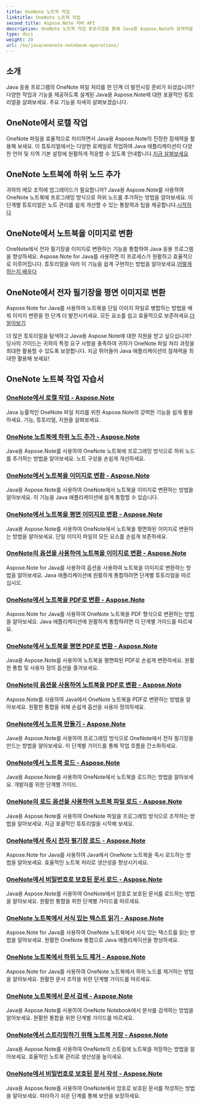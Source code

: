 ```yaml
---
title: OneNote 노트북 작업
linktitle: OneNote 노트북 작업
second_title: Aspose.Note 자바 API
description: OneNote 노트북 작업 튜토리얼을 통해 Java용 Aspose.Note의 잠재력을 최대한 활용하세요. Java 앱 향상을 위한 단계별 가이드를 제공합니다.
type: docs
weight: 28
url: /ko/java/onenote-notebook-operations/
---
```


## 소개

Java 응용 프로그램의 OneNote 파일 처리를 한 단계 더 발전시킬 준비가 되셨습니까? 다양한 작업과 기능을 제공하도록 설계된 Java용 Aspose.Note에 대한 포괄적인 튜토리얼을 살펴보세요. 주요 기능을 자세히 살펴보겠습니다.

## OneNote에서 로캘 작업

 OneNote 파일을 효율적으로 처리하면서 Java용 Aspose.Note의 진정한 잠재력을 활용해 보세요. 이 튜토리얼에서는 다양한 로케일로 작업하여 Java 애플리케이션이 다양한 언어 및 지역 기본 설정에 원활하게 적응할 수 있도록 안내합니다.[지금 살펴보세요](./working-with-locales/)

## OneNote 노트북에 하위 노드 추가

귀하의 메모 조직에 업그레이드가 필요합니까? Java용 Aspose.Note를 사용하여 OneNote 노트북에 프로그래밍 방식으로 하위 노드를 추가하는 방법을 알아보세요. 이 단계별 튜토리얼은 노트 관리를 쉽게 개선할 수 있는 통찰력과 팁을 제공합니다.[시작하다](./add-child-node/)

## OneNote에서 노트북을 이미지로 변환

 OneNote에서 전자 필기장을 이미지로 변환하는 기능을 통합하여 Java 응용 프로그램을 향상하세요. Aspose.Note for Java를 사용하면 이 프로세스가 원활하고 효율적으로 이루어집니다. 튜토리얼을 따라 이 기능을 쉽게 구현하는 방법을 알아보세요.[어떻게하는지 배우다](./convert-notebook-to-image/)

## OneNote에서 전자 필기장을 평면 이미지로 변환

 Aspose.Note for Java를 사용하여 노트북을 단일 이미지 파일로 병합하는 방법을 배워 이미지 변환을 한 단계 더 발전시키세요. 모든 요소를 쉽고 효율적으로 보존하세요.[더 알아보기](./convert-notebook-to-flattened-image/)

더 많은 튜토리얼을 탐색하고 Java용 Aspose.Note에 대한 지원을 받고 싶으십니까? 당사의 가이드는 귀하의 특정 요구 사항을 충족하여 귀하가 OneNote 파일 처리 과정을 최대한 활용할 수 있도록 보장합니다. 지금 뛰어들어 Java 애플리케이션의 잠재력을 최대한 활용해 보세요!
## OneNote 노트북 작업 자습서
### [OneNote에서 로캘 작업 - Aspose.Note](./working-with-locales/)
Java 능률적인 OneNote 파일 처리를 위한 Aspose.Note의 강력한 기능을 쉽게 활용하세요. 기능, 튜토리얼, 지원을 살펴보세요.
### [OneNote 노트북에 하위 노드 추가 - Aspose.Note](./add-child-node/)
Java용 Aspose.Note를 사용하여 OneNote 노트북에 프로그래밍 방식으로 하위 노드를 추가하는 방법을 알아보세요. 노트 구성을 손쉽게 개선하세요.
### [OneNote에서 노트북을 이미지로 변환 - Aspose.Note](./convert-notebook-to-image/)
Java용 Aspose.Note를 사용하여 OneNote에서 노트북을 이미지로 변환하는 방법을 알아보세요. 이 기능을 Java 애플리케이션에 쉽게 통합할 수 있습니다.
### [OneNote에서 노트북을 평면 이미지로 변환 - Aspose.Note](./convert-notebook-to-flattened-image/)
Java용 Aspose.Note를 사용하여 OneNote에서 노트북을 평면화된 이미지로 변환하는 방법을 알아보세요. 단일 이미지 파일의 모든 요소를 손쉽게 보존하세요.
### [OneNote의 옵션을 사용하여 노트북을 이미지로 변환 - Aspose.Note](./convert-notebook-to-image-with-options/)
Aspose.Note for Java를 사용하여 옵션을 사용하여 노트북을 이미지로 변환하는 방법을 알아보세요. Java 애플리케이션에 원활하게 통합하려면 단계별 튜토리얼을 따르십시오.
### [OneNote에서 노트북을 PDF로 변환 - Aspose.Note](./convert-notebook-to-pdf/)
Aspose.Note for Java를 사용하여 OneNote 노트북을 PDF 형식으로 변환하는 방법을 알아보세요. Java 애플리케이션에 원활하게 통합하려면 이 단계별 가이드를 따르세요.
### [OneNote에서 노트북을 평면 PDF로 변환 - Aspose.Note](./convert-notebook-to-flattened-pdf/)
Java용 Aspose.Note를 사용하여 노트북을 평면화된 PDF로 손쉽게 변환하세요. 원활한 통합 및 사용자 정의 옵션을 즐겨보세요.
### [OneNote의 옵션을 사용하여 노트북을 PDF로 변환 - Aspose.Note](./convert-notebook-to-pdf-with-options/)
Aspose.Note를 사용하여 Java에서 OneNote 노트북을 PDF로 변환하는 방법을 알아보세요. 원활한 통합을 위해 손쉽게 옵션을 사용자 정의하세요.
### [OneNote에서 노트북 만들기 - Aspose.Note](./create-notebook/)
Java용 Aspose.Note를 사용하여 프로그래밍 방식으로 OneNote에서 전자 필기장을 만드는 방법을 알아보세요. 이 단계별 가이드를 통해 작업 흐름을 간소화하세요.
### [OneNote에서 노트북 로드 - Aspose.Note](./loading-notebook/)
Java용 Aspose.Note를 사용하여 OneNote에서 노트북을 로드하는 방법을 알아보세요. 개발자를 위한 단계별 가이드.
### [OneNote의 로드 옵션을 사용하여 노트북 파일 로드 - Aspose.Note](./load-notebook-file-with-load-options/)
Java용 Aspose.Note를 사용하여 OneNote 파일을 프로그래밍 방식으로 조작하는 방법을 알아보세요. 지금 포괄적인 튜토리얼을 시작해 보세요.
### [OneNote에서 즉시 전자 필기장 로드 - Aspose.Note](./load-notebook-instantly/)
Aspose.Note for Java를 사용하여 Java에서 OneNote 노트북을 즉시 로드하는 방법을 알아보세요. 효율적인 노트북 처리로 생산성을 향상시키세요.
### [OneNote에서 비밀번호로 보호된 문서 로드 - Aspose.Note](./load-password-protected-documents/)
Java용 Aspose.Note를 사용하여 OneNote에서 암호로 보호된 문서를 로드하는 방법을 알아보세요. 원활한 통합을 위한 단계별 가이드를 따르세요.
### [OneNote 노트북에서 서식 있는 텍스트 읽기 - Aspose.Note](./read-rich-text/)
Aspose.Note for Java를 사용하여 OneNote 노트북에서 서식 있는 텍스트를 읽는 방법을 알아보세요. 원활한 OneNote 통합으로 Java 애플리케이션을 향상하세요.
### [OneNote 노트북에서 하위 노드 제거 - Aspose.Note](./remove-child-node/)
Aspose.Note for Java를 사용하여 OneNote 노트북에서 하위 노드를 제거하는 방법을 알아보세요. 원활한 문서 조작을 위한 단계별 가이드를 따르세요.
### [OneNote 노트북에서 문서 검색 - Aspose.Note](./retrieve-documents-from-onenote-notebook/)
Java용 Aspose.Note를 사용하여 OneNote Notebook에서 문서를 검색하는 방법을 알아보세요. 원활한 통합을 위한 단계별 가이드를 따르세요.
### [OneNote에서 스트리밍하기 위해 노트북 저장 - Aspose.Note](./save-notebook-to-stream/)
Java용 Aspose.Note를 사용하여 OneNote의 스트림에 노트북을 저장하는 방법을 알아보세요. 효율적인 노트북 관리로 생산성을 높이세요.
### [OneNote에서 비밀번호로 보호된 문서 작성 - Aspose.Note](./write-password-protected-document/)
Java용 Aspose.Note를 사용하여 OneNote에서 암호로 보호된 문서를 작성하는 방법을 알아보세요. 따라하기 쉬운 단계를 통해 보안을 보장하세요.